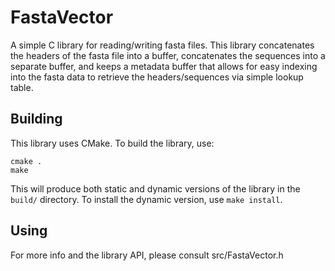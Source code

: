 # FastaVector

A simple C library for reading/writing fasta files. This library concatenates
the headers of the fasta file into a buffer, concatenates the sequences into a
separate buffer, and keeps a metadata buffer that allows for easy indexing into
the fasta data to retrieve the headers/sequences via simple lookup table.

## Building

This library uses CMake. To build the library, use:

```
cmake .
make
```

This will produce both static and dynamic versions of the library in the
`build/` directory. To install the dynamic version, use `make install`.

## Using

For more info and the library API, please consult src/FastaVector.h


